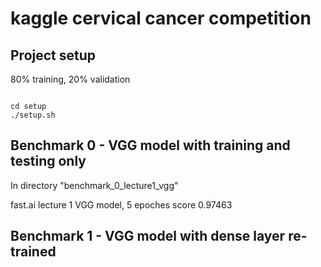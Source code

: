 # kaggle cervical cancer competition

## Project setup

80% training, 20% validation
<pre><code>
cd setup
./setup.sh
</code></pre>

## Benchmark 0 - VGG model with training and testing only
In directory "benchmark_0_lecture1_vgg"

fast.ai lecture 1 VGG model, 5 epoches
score 0.97463

## Benchmark 1 - VGG model with dense layer re-trained
